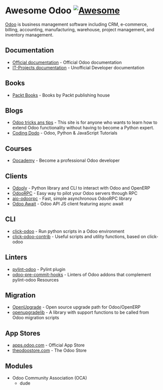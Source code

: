 # Awesome Odoo [![Awesome](https://awesome.re/badge.svg)](https://awesome.re)

[Odoo](https://odoo.com/) is business management software including CRM,
e-commerce, billing, accounting, manufacturing, warehouse, project management, 
and inventory management. 

## Documentation
- [Official documentation](https://odoo.com/documentation/15.0/) - Official Odoo documentation
- [IT-Projects documentation](https://odoo-development.readthedocs.io/) - Unofficial Developer documentation 

## Books
- [Packt Books](https://subscription.packtpub.com/search?query=odoo) - Books by Packt publishing house

## Blogs
- [Odoo tricks ans tips](https://odootricks.tips/) - This site is for anyone 
  who wants to learn how to extend Odoo functionality
  without having to become a Python expert.
- [Coding Dodo](https://codingdodo.com/) - Odoo, Python & JavaScript Tutorials

## Courses
- [Oocademy](https://oocademy.com/) - Become a professional Odoo developer

## Clients
- [Odooly](https://github.com/tinyerp/odooly) - Python library and CLI to interact with Odoo and OpenERP
- [OdooRPC](https://github.com/OCA/odoorpc) - Easy way to pilot your Odoo servers through RPC
- [aio-odoorpc](https://github.com/mbello/aio-odoorpc) - Fast, simple asynchronous OdooRPC library
- [Odoo Await](https://github.com/vettloffah/odoo-await) - Odoo API JS client featuring async await 

## CLI
- [click-odoo](https://github.com/acsone/click-odoo) - Run python scripts in a Odoo environment
- [click-odoo-contrib](https://github.com/acsone/click-odoo-contrib) - Useful scripts and utility functions, based on click-odoo

## Linters
- [pylint-odoo](https://github.com/OCA/pylint-odoo) - Pylint plugin
- [odoo-pre-commit-hooks](https://github.com/OCA/odoo-pre-commit-hooks) - Linters of Odoo addons
  that complement pylint-odoo Resources

## Migration
- [OpenUpgrade](https://github.com/OCA/OpenUpgrade) - Open source upgrade path for Odoo/OpenERP
- [openupgradelib](https://github.com/OCA/openupgradelib) - A library with support functions to be called from Odoo migration scripts

## App Stores
- [apps.odoo.com](https://apps.odoo.com/apps) - Official App Store
- [theodoostore.com](https://theodoostore.com/apps) - The Odoo Store

## Modules
- Odoo Community Association (OCA)
    - dude
